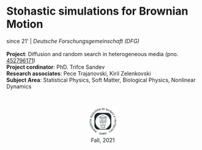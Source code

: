 # Stohastic simulations for Brownian Motion
since 21' | *Deutsche Forschungsgemeinschaft (DFG)* 
<br>
<br> **Project**: Diffusion and random search in heterogeneous media (pno. [452796171](https://gepris.dfg.de/gepris/projekt/452796171?language=en))
<br> **Project cordinator**: PhD. Trifce Sandev
<br> **Research associates**: Pece Trajanovski, Kiril Zelenkovski
<br> **Subject Area**: Statistical Physics, Soft Matter, Biological Physics, Nonlinear Dynamics

<br>

<p align="center">
<img src="https://raw.githubusercontent.com/zelenelez/images/master/manu-logo.png" width=15%;></img> <br>
Fall, 2021
</p>
